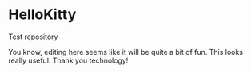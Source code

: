 HelloKitty
==========

Test repository

You know, editing here seems like it will be quite a bit of fun. This looks really useful. Thank you technology!
